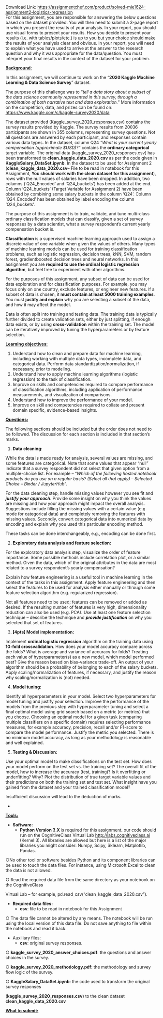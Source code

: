 Download Link: https://assignmentchef.com/product/solved-mie1624-assignment2-logistics-regression
<br>
For this assignment, you are responsible for answering the below questions based on the dataset provided. You will then need to submit a 3-page report in which you present the results of your analysis. In your report, you should use visual forms to present your results. How you decide to present your results (i.e. with tables/plots/etc.) is up to you but your choice should make the results of your analysis clear and obvious. In your report, you will need to explain what you have used to arrive at the answer to the research question and why it was appropriate for the data/question. You must interpret your final results in the context of the dataset for your problem.

<strong><u>Background:</u> </strong>

In this assignment, we will continue to work on the “<strong>2020 Kaggle Machine Learning &amp; Data Science Survey</strong>” dataset.

The purpose of this challenge was to “<em>tell a data story about a subset of the data science community represented in this survey, through a combination of both narrative text and data exploration.</em>” More information on the competition, data, and prizes can be found on: <u>https://www.kaggle.com/c/kaggle-survey2020/data</u>

The dataset provided (Kaggle_survey_2020_responses.csv) contains the survey results provided by Kaggle<em>. </em>The survey results from 20036 participants are shown in 355 columns, representing survey questions. Not all questions are answered by each participant, and responses contain various data types. In the dataset, column Q24 <em>“What is your current yearly compensation (approximate $USD)?” </em>contains the <strong>ordinary categorical</strong> target variable. The original data (kaggle_survey_2020_responses.csv) has been transformed to <strong>clean_kaggle_data_2020.csv</strong> as per the code given in <strong>KaggleSalary_DataSet.ipynb</strong>. In the dataset to be used for Assignment 2 (<strong>clean_kaggle_data_2020.csv</strong>– File to be read in notebook for this Assignment, <strong>You should work with the clean dataset for this assignment</strong>), rows with the null values of salaries have been dropped. In addition, two columns (‘Q24_Encoded’ and ‘Q24_buckets’) has been added at the end. Column ‘Q24_buckets’ (Target Variable for Assignment 2) have been obtained by combining some salary buckets in the column ‘Q24’. Column ‘Q24_Encoded’ has been obtained by label encoding the column ‘Q24_buckets’.

The purpose of this assignment is to train, validate, and tune multi-class ordinary classification models that can classify, given a set of survey responses by a data scientist, what a survey respondent’s current yearly compensation bucket is.

<strong>Classification</strong> is a supervised machine learning approach used to assign a discrete value of one variable when given the values of others. Many types of machine learning models can be used for training classification problems, such as logistic regression, decision trees, kNN, SVM, random forest, gradientboosted decision trees and neural networks. In this assignment you are <strong>required to use the ordinal logistic regression algorithm</strong>, but feel free to experiment with other algorithms.

For the purposes of this assignment, any subset of data can be used for data exploration and for classification purposes. For example, you may focus only on one country, exclude features, or engineer new features. If a subset of data is chosen, it <strong>must contain at least 5000 training examples</strong>. You must <strong>justify and explain</strong> why you are selecting a subset of the data, and how it may affect the model.

Data is often split into training and testing data. The training data is typically further divided to create validation sets, either by just splitting, if enough data exists, or by using <strong>cross-validation</strong> within the training set. The model can be iteratively improved by tuning the hyperparameters or by feature selection.




<strong><u>Learning objectives:</u> </strong>

<ol>

 <li>Understand how to clean and prepare data for machine learning, including working with multiple data types, incomplete data, and categorical data. Perform data standardization/normalization, if necessary, prior to modeling.</li>

 <li>Understand how to apply machine learning algorithms (logistic regression) to the task of classification.</li>

 <li>Improve on skills and competencies required to compare performance of classification algorithms, including application of performance measurements, and visualization of comparisons.</li>

 <li>Understand how to improve the performance of your model.</li>

 <li>Improve on skill and competencies required to collate and present domain specific, evidence-based insights.</li>

</ol>




<strong><u>Questions:</u> </strong>

The following sections should be included but the order does not need to be followed. The discussion for each section is included in that section’s marks.

<ol>

 <li><strong> Data cleaning: </strong></li>

</ol>

While the data is made ready for analysis, several values are missing, and some features are categorical. Note that some values that appear “null” indicate that a survey respondent did not select that given option from a multiple-choice list. For example – “<em>Which of the following hosted notebook products do you use on a regular basis?  (Select all that apply) – Selected Choice –  Binder / JupyterHub</em>”.

For the data cleaning step, handle missing values however you see fit and <strong><em>justify your approach</em></strong>. Provide some insight on why you think the values are missing and how your approach might impact the overall analysis. Suggestions include filling the missing values with a certain value (e.g. mode for categorical data) and completely removing the features with missing values. Secondly, convert categorical data into numerical data by encoding and explain why you used this particular encoding method.

These tasks can be done interchangeably, e.g., encoding can be done first.

<ol start="2">

 <li><strong> Exploratory data analysis and feature selection: </strong></li>

</ol>

For the exploratory data analysis step, visualize the order of feature importance. Some possible methods include correlation plot, or a similar method. Given the data, which of the original attributes in the data are most related to a survey respondent’s yearly compensation?

Explain how feature engineering is a useful tool in machine learning in the context of the tasks in this assignment. Apply feature engineering and then select the features to be used for analysis either manually or through some feature selection algorithm (e.g. regularized regression).




Not all features need to be used; features can be removed or added as desired. If the resulting number of features is very high, dimensionality reduction can also be used (e.g. PCA). Use at least one feature selection technique – describe the technique and <strong><em>provide justification</em></strong> on why you selected that set of features.




<ol start="3">

 <li><strong>[4pts] Model implementation: </strong></li>

</ol>

Implement <strong>ordinal logistic regression</strong> algorithm on the training data using <strong>10-fold crossvalidation</strong>. How does your model accuracy compare across the folds? What is average and variance of accuracy for folds? Treating each value of hyperparameter(s) as a new model, which model performed best? Give the reason based on bias-variance trade-off. An output of your algorithm should be a probability of belonging to each of the salary buckets. Apply scaling/normalization of features, if necessary, and justify the reason why scaling/normalization is (not) needed.

<ol start="4">

 <li><strong>Model tuning: </strong></li>

</ol>

Identify all hyperparameters in your model. Select two hyperparameters for model tuning and justify your selection. Improve the performance of the models from the previous step with hyperparameter tuning and select a final optimal model using grid search based on a metric (or metrics) that you choose. Choosing an optimal model for a given task (comparing multiple classifiers on a specific domain) requires selecting performance measures, for example accuracy, precision, recall and/or F1-score to compare the model performance. Justify the metric you selected. There is no minimum model accuracy, as long as your methodology is reasonable and well explained.

<ol start="5">

 <li><strong> Testing &amp; Discussion: </strong></li>

</ol>

Use your optimal model to make classifications on the test set. How does your model perform on the test set vs. the training set? The overall fit of the model, how to increase the accuracy (test, training)? Is it overfitting or underfitting? Why? Plot the distribution of true target variable values and their predictions on both the training set and test set. What insight have you gained from the dataset and your trained classification model?

Insufficient discussion will lead to the deduction of marks.

<ul>

 <li></li>

</ul>




<strong><u>Tools:</u> </strong>

<ul>

 <li><strong>Software: </strong>

  <ul>

   <li><strong>Python Version 3.X </strong>is required for this assignment. our code should run on the CognitiveClass Virtual Lab <u>http://labs.cognitiveclass.ai</u> (Kernel 3). All libraries are allowed but here is a list of the major libraries you might consider: Numpy, Scipy, Sklearn, Matplotlib, Pandas.</li>

  </ul></li>

</ul>

○No other tool or software besides Python and its component libraries can be used to touch the data files. For instance, using Microsoft Excel to clean the data is not allowed.

○ Read the required data file from the same directory as your notebook on the CognitiveClass

Virtual Lab – for example, pd.read_csv(“clean_kaggle_data_2020.csv”).




<ul>

 <li><strong>Required data files: </strong>

  <ul>

   <li><strong>csv</strong>: file to be read in notebook for this Assignment</li>

  </ul></li>

</ul>

○ The data file cannot be altered by any means. The notebook will be run using the local version of this data file. Do not save anything to file within the notebook and read it back.

<strong> </strong>

<ul>

 <li>Auxiliary files:

  <ul>

   <li><strong>csv</strong>: original survey responses.</li>

  </ul></li>

</ul>

○ <strong>kaggle_survey_2020_answer_choices.pdf</strong>: the questions and answer choices in the survey.

○ <strong>kaggle_survey_2020_methodology.pdf</strong>: the methodology and survey flow logic of the survey.

○ <strong>KaggleSalary_DataSet.ipynb</strong>: the code used to transform the original survey responses

(<strong>kaggle_survey_2020_responses.csv</strong>) to the clean dataset <strong>clean_kaggle_data_2020.csv </strong>

<strong><u>What to submit:</u> </strong>